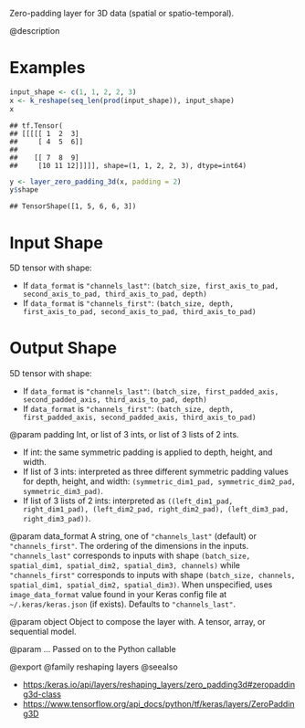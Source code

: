 Zero-padding layer for 3D data (spatial or spatio-temporal).

@description

# Examples

```r
input_shape <- c(1, 1, 2, 2, 3)
x <- k_reshape(seq_len(prod(input_shape)), input_shape)
x
```

```
## tf.Tensor(
## [[[[[ 1  2  3]
##     [ 4  5  6]]
##
##    [[ 7  8  9]
##     [10 11 12]]]]], shape=(1, 1, 2, 2, 3), dtype=int64)
```

```r
y <- layer_zero_padding_3d(x, padding = 2)
y$shape
```

```
## TensorShape([1, 5, 6, 6, 3])
```

# Input Shape
5D tensor with shape:
- If `data_format` is `"channels_last"`:
  `(batch_size, first_axis_to_pad, second_axis_to_pad,
  third_axis_to_pad, depth)`
- If `data_format` is `"channels_first"`:
  `(batch_size, depth, first_axis_to_pad, second_axis_to_pad,
  third_axis_to_pad)`

# Output Shape
5D tensor with shape:
- If `data_format` is `"channels_last"`:
  `(batch_size, first_padded_axis, second_padded_axis,
  third_axis_to_pad, depth)`
- If `data_format` is `"channels_first"`:
  `(batch_size, depth, first_padded_axis, second_padded_axis,
  third_axis_to_pad)`

@param padding
Int, or list of 3 ints, or list of 3 lists of 2 ints.
- If int: the same symmetric padding is applied to depth, height,
  and width.
- If list of 3 ints: interpreted as three different symmetric
  padding values for depth, height, and width:
  `(symmetric_dim1_pad, symmetric_dim2_pad, symmetric_dim3_pad)`.
- If list of 3 lists of 2 ints: interpreted as
  `((left_dim1_pad, right_dim1_pad), (left_dim2_pad,
  right_dim2_pad), (left_dim3_pad, right_dim3_pad))`.

@param data_format
A string, one of `"channels_last"` (default) or
`"channels_first"`. The ordering of the dimensions in the inputs.
`"channels_last"` corresponds to inputs with shape
`(batch_size, spatial_dim1, spatial_dim2, spatial_dim3, channels)`
while `"channels_first"` corresponds to inputs with shape
`(batch_size, channels, spatial_dim1, spatial_dim2, spatial_dim3)`.
When unspecified, uses `image_data_format` value found in your Keras
config file at `~/.keras/keras.json` (if exists). Defaults to
`"channels_last"`.

@param object
Object to compose the layer with. A tensor, array, or sequential model.

@param ...
Passed on to the Python callable

@export
@family reshaping layers
@seealso
+ <https:/keras.io/api/layers/reshaping_layers/zero_padding3d#zeropadding3d-class>
+ <https://www.tensorflow.org/api_docs/python/tf/keras/layers/ZeroPadding3D>

